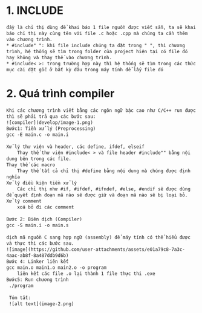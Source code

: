 # 1. INCLUDE
    đầy là chỉ thị dùng để khai báo 1 file nguồn được viết sẵn, ta sẽ khai báo chỉ thị này cùng tên với file .c hoặc .cpp mà chúng ta cần thêm vào chương trình.
    * #include" ": khi file include chúng ta đặt trong " ", thì chương trình, hệ thống sẽ tìm trong folder của project hiện tại có file đó hay không và thay thế vào chương trình.
    * #include< >: trong trường hợp này thì hệ thống sẽ tìm trong các thức mục cài đặt gốc ở bất kỳ đâu trong máy tính để lấy file đó
# 2. Quá trình compiler
    Khi các chương trình viết bằng các ngôn ngữ bậc cao như C/C++ run được thì sẽ phải trả qua các bước sau:
    ![compiler](develop/image-1.png)
    Bước1: Tiền xử lý (Preprocessing)
    gcc -E main.c -o main.i

    Xử lý thư viện và header, các define, ifdef, elseif
        Thay thế thư viện #include< > và file header #include"" bằng nội dung bên trong các file.
    Thay thế các macro
        Thay thế tất cả chỉ thị #define bằng nội dung mà chúng được định nghĩa
    Xử lý điều kiện tiền xử lý
        Các chỉ thị như #if, #ifdef, #ifndef, #else, #endif sẽ được dùng để quyết định đoạn mã nào sẽ được giữ và đoạn mã nào sẽ bị loại bỏ.
    Xử lý comment
        xoá bỏ đi các comment
    
    Bước 2: Biên dịch (Compiler)
    gcc -S main.i -o main.s

    dịch mã nguồn C sang hợp ngữ (assembly) để máy tính có thể hiểu được và thực thi các bước sau.
    ![image](https://github.com/user-attachments/assets/e01a79c8-7a3c-4aac-ab8f-8a487ddb9d6b)
    Bước 4: Linker liên kết
    gcc main.o main1.o main2.o -o program
        liên kết các file .o lại thành 1 file thực thi .exe
    Bước5: Run chương trình
     ./program

     Tóm tắt:
     ![alt text](image-2.png)
